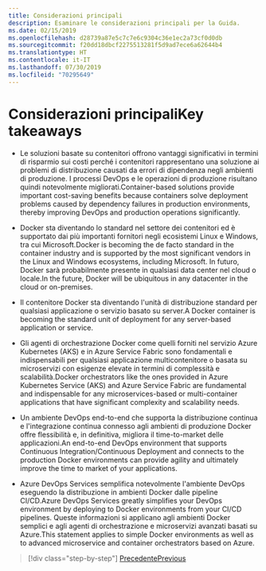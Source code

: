 ```yaml
---
title: Considerazioni principali
description: Esaminare le considerazioni principali per la Guida.
ms.date: 02/15/2019
ms.openlocfilehash: d28739a87e5c7c7e6c9304c36e1ec2a73cf0d0db
ms.sourcegitcommit: f20dd18dbcf2275513281f5d9ad7ece6a62644b4
ms.translationtype: HT
ms.contentlocale: it-IT
ms.lasthandoff: 07/30/2019
ms.locfileid: "70295649"
---
```

# <a name="key-takeaways"></a><span data-ttu-id="accb6-103">Considerazioni principali</span><span class="sxs-lookup"><span data-stu-id="accb6-103">Key takeaways</span></span>

- <span data-ttu-id="accb6-104">Le soluzioni basate su contenitori offrono vantaggi significativi in termini di risparmio sui costi perché i contenitori rappresentano una soluzione ai problemi di distribuzione causati da errori di dipendenza negli ambienti di produzione. I processi DevOps e le operazioni di produzione risultano quindi notevolmente migliorati.</span><span class="sxs-lookup"><span data-stu-id="accb6-104">Container-based solutions provide important cost-saving benefits because containers solve deployment problems caused by dependency failures in production environments, thereby improving DevOps and production operations significantly.</span></span>

- <span data-ttu-id="accb6-105">Docker sta diventando lo standard nel settore dei contenitori ed è supportato dai più importanti fornitori negli ecosistemi Linux e Windows, tra cui Microsoft.</span><span class="sxs-lookup"><span data-stu-id="accb6-105">Docker is becoming the de facto standard in the container industry and is supported by the most significant vendors in the Linux and Windows ecosystems, including Microsoft.</span></span> <span data-ttu-id="accb6-106">In futuro, Docker sarà probabilmente presente in qualsiasi data center nel cloud o locale.</span><span class="sxs-lookup"><span data-stu-id="accb6-106">In the future, Docker will be ubiquitous in any datacenter in the cloud or on-premises.</span></span>

- <span data-ttu-id="accb6-107">Il contenitore Docker sta diventando l'unità di distribuzione standard per qualsiasi applicazione o servizio basato su server.</span><span class="sxs-lookup"><span data-stu-id="accb6-107">A Docker container is becoming the standard unit of deployment for any server-based application or service.</span></span>

- <span data-ttu-id="accb6-108">Gli agenti di orchestrazione Docker come quelli forniti nel servizio Azure Kubernetes (AKS) e in Azure Service Fabric sono fondamentali e indispensabili per qualsiasi applicazione multicontenitore o basata su microservizi con esigenze elevate in termini di complessità e scalabilità.</span><span class="sxs-lookup"><span data-stu-id="accb6-108">Docker orchestrators like the ones provided in Azure Kubernetes Service (AKS) and Azure Service Fabric are fundamental and indispensable for any microservices-based or multi-container applications that have significant complexity and scalability needs.</span></span>

- <span data-ttu-id="accb6-109">Un ambiente DevOps end-to-end che supporta la distribuzione continua e l'integrazione continua connesso agli ambienti di produzione Docker offre flessibilità e, in definitiva, migliora il time-to-market delle applicazioni.</span><span class="sxs-lookup"><span data-stu-id="accb6-109">An end-to-end DevOps environment that supports Continuous Integration/Continuous Deployment and connects to the production Docker environments can provide agility and ultimately improve the time to market of your applications.</span></span>

- <span data-ttu-id="accb6-110">Azure DevOps Services semplifica notevolmente l'ambiente DevOps eseguendo la distribuzione in ambienti Docker dalle pipeline CI/CD.</span><span class="sxs-lookup"><span data-stu-id="accb6-110">Azure DevOps Services greatly simplifies your DevOps environment by deploying to Docker environments from your CI/CD pipelines.</span></span> <span data-ttu-id="accb6-111">Queste informazioni si applicano agli ambienti Docker semplici e agli agenti di orchestrazione e microservizi avanzati basati su Azure.</span><span class="sxs-lookup"><span data-stu-id="accb6-111">This statement applies to simple Docker environments as well as to advanced microservice and container orchestrators based on Azure.</span></span>

>[!div class="step-by-step"]
>[<span data-ttu-id="accb6-112">Precedente</span><span class="sxs-lookup"><span data-stu-id="accb6-112">Previous</span></span>](../run-manage-monitor-docker-environments/monitor-containerized-application-services.md)
